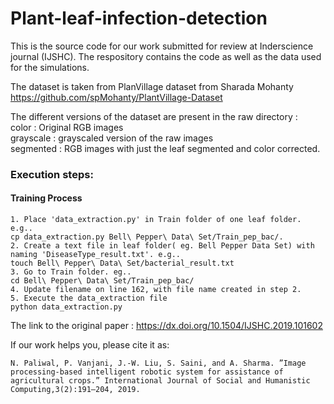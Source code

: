 # Plant-leaf-infection-detection
This is the source code for our work submitted for review at Inderscience journal (IJSHC). The respository contains the code as well as the data used for the simulations. 

The dataset is taken from PlanVillage dataset from Sharada Mohanty https://github.com/spMohanty/PlantVillage-Dataset

The different versions of the dataset are present in the raw directory : <br>
  color : Original RGB images <br>
  grayscale : grayscaled version of the raw images <br>
  segmented : RGB images with just the leaf segmented and color  corrected. <br>

### Execution steps:

#### Training Process
```
1. Place 'data_extraction.py' in Train folder of one leaf folder. e.g..
cp data_extraction.py Bell\ Pepper\ Data\ Set/Train_pep_bac/.
2. Create a text file in leaf folder( eg. Bell Pepper Data Set) with naming 'DiseaseType_result.txt'. e.g..
touch Bell\ Pepper\ Data\ Set/bacterial_result.txt
3. Go to Train folder. eg..
cd Bell\ Pepper\ Data\ Set/Train_pep_bac/
4. Update filename on line 162, with file name created in step 2.
5. Execute the data_extraction file
python data_extraction.py
```


The link to the original paper : https://dx.doi.org/10.1504/IJSHC.2019.101602

If our work helps you, please cite it as:
```
N. Paliwal, P. Vanjani, J.-W. Liu, S. Saini, and A. Sharma. ”Image processing-based intelligent robotic system for assistance of agricultural crops.” International Journal of Social and Humanistic Computing,3(2):191–204, 2019.
```

